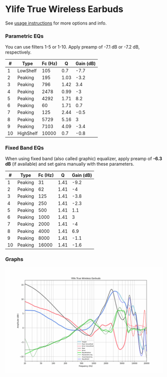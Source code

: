 # Ylife True Wireless Earbuds
See [usage instructions](https://github.com/jaakkopasanen/AutoEq#usage) for more options and info.

### Parametric EQs
You can use filters 1-5 or 1-10. Apply preamp of -7.1 dB or -7.2 dB, respectively.

|   # | Type      |   Fc (Hz) |    Q |   Gain (dB) |
|-----|-----------|-----------|------|-------------|
|   1 | LowShelf  |       105 | 0.7  |        -7.7 |
|   2 | Peaking   |       195 | 1.03 |        -3.2 |
|   3 | Peaking   |       796 | 1.42 |         3.4 |
|   4 | Peaking   |      2478 | 0.99 |        -3   |
|   5 | Peaking   |      4292 | 1.71 |         8.2 |
|   6 | Peaking   |        60 | 1.71 |         0.7 |
|   7 | Peaking   |       125 | 2.44 |        -0.5 |
|   8 | Peaking   |      5729 | 5.16 |         3   |
|   9 | Peaking   |      7103 | 4.09 |        -3.4 |
|  10 | HighShelf |     10000 | 0.7  |        -0.8 |

### Fixed Band EQs
When using fixed band (also called graphic) equalizer, apply preamp of **-6.3 dB** (if available) and set gains manually with these parameters.

|   # | Type    |   Fc (Hz) |    Q |   Gain (dB) |
|-----|---------|-----------|------|-------------|
|   1 | Peaking |        31 | 1.41 |        -9.2 |
|   2 | Peaking |        62 | 1.41 |        -4   |
|   3 | Peaking |       125 | 1.41 |        -3.8 |
|   4 | Peaking |       250 | 1.41 |        -2.3 |
|   5 | Peaking |       500 | 1.41 |         1.1 |
|   6 | Peaking |      1000 | 1.41 |         3   |
|   7 | Peaking |      2000 | 1.41 |        -4   |
|   8 | Peaking |      4000 | 1.41 |         6.9 |
|   9 | Peaking |      8000 | 1.41 |        -1.1 |
|  10 | Peaking |     16000 | 1.41 |        -1.6 |

### Graphs
![](./Ylife%20True%20Wireless%20Earbuds.png)
